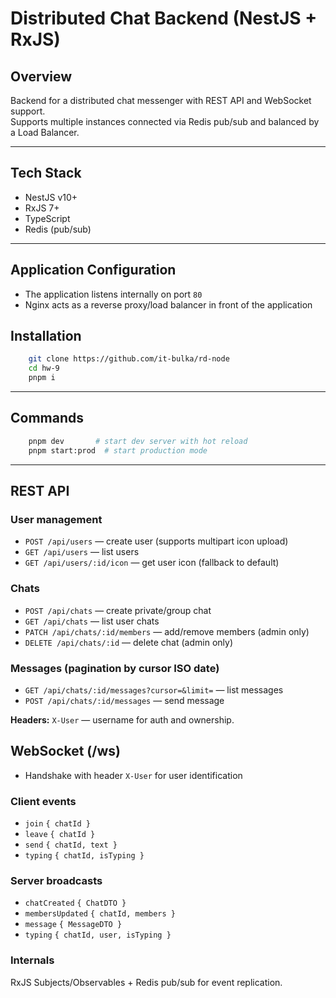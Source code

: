 # Distributed Chat Backend (NestJS + RxJS)

## Overview

Backend for a distributed chat messenger with REST API and WebSocket support.  
Supports multiple instances connected via Redis pub/sub and balanced by a Load Balancer.

---

## Tech Stack

- NestJS v10+
- RxJS 7+
- TypeScript
- Redis (pub/sub)

---

## Application Configuration

- The application listens internally on port `80`
- Nginx acts as a reverse proxy/load balancer in front of the application


## Installation
```bash
    git clone https://github.com/it-bulka/rd-node
    cd hw-9
    pnpm i
```

---

## Commands

```bash
    pnpm dev       # start dev server with hot reload
    pnpm start:prod  # start production mode
```

---

## REST API

### User management

- `POST /api/users` — create user (supports multipart icon upload)
- `GET /api/users` — list users
- `GET /api/users/:id/icon` — get user icon (fallback to default)

### Chats

- `POST /api/chats` — create private/group chat
- `GET /api/chats` — list user chats
- `PATCH /api/chats/:id/members` — add/remove members (admin only)
- `DELETE /api/chats/:id` — delete chat (admin only)

### Messages (pagination by cursor ISO date)

- `GET /api/chats/:id/messages?cursor=&limit=` — list messages
- `POST /api/chats/:id/messages` — send message

**Headers:** `X-User` — username for auth and ownership.


## WebSocket (/ws)

- Handshake with header `X-User` for user identification

### Client events

- `join` `{ chatId }`
- `leave` `{ chatId }`
- `send` `{ chatId, text }`
- `typing` `{ chatId, isTyping }`

### Server broadcasts

- `chatCreated` `{ ChatDTO }`
- `membersUpdated` `{ chatId, members }`
- `message` `{ MessageDTO }`
- `typing` `{ chatId, user, isTyping }`

### Internals

RxJS Subjects/Observables + Redis pub/sub for event replication.

